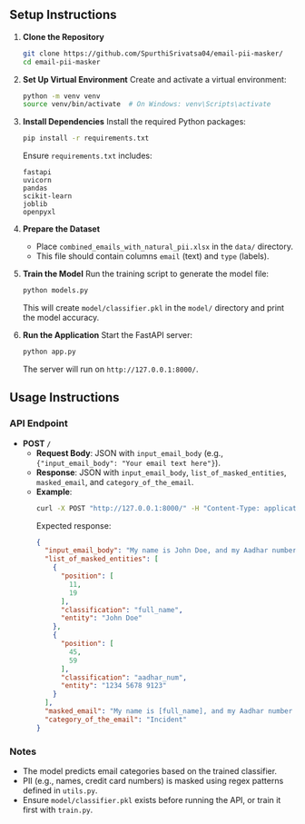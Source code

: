 ## Setup Instructions
1. **Clone the Repository**
   ```bash
   git clone https://github.com/SpurthiSrivatsa04/email-pii-masker/
   cd email-pii-masker
   ```

2. **Set Up Virtual Environment**
   Create and activate a virtual environment:
   ```bash
   python -m venv venv
   source venv/bin/activate  # On Windows: venv\Scripts\activate
   ```

3. **Install Dependencies**
   Install the required Python packages:
   ```bash
   pip install -r requirements.txt
   ```
   Ensure `requirements.txt` includes:
   ```
   fastapi
   uvicorn
   pandas
   scikit-learn
   joblib
   openpyxl
   ```

4. **Prepare the Dataset**
   - Place `combined_emails_with_natural_pii.xlsx` in the `data/` directory.
   - This file should contain columns `email` (text) and `type` (labels).

5. **Train the Model**
   Run the training script to generate the model file:
   ```bash
   python models.py
   ```
   This will create `model/classifier.pkl` in the `model/` directory and print the model accuracy.

6. **Run the Application**
   Start the FastAPI server:
   ```bash
   python app.py
   ```
   The server will run on `http://127.0.0.1:8000/`.

## Usage Instructions
### API Endpoint
- **POST `/`**
  - **Request Body**: JSON with `input_email_body` (e.g., `{"input_email_body": "Your email text here"}`).
  - **Response**: JSON with `input_email_body`, `list_of_masked_entities`, `masked_email`, and `category_of_the_email`.
  - **Example**:
    ```bash
    curl -X POST "http://127.0.0.1:8000/" -H "Content-Type: application/json" -d '{"input_email_body": "My name is John Doe, and my Aadhar number is 1234 5678 9123,"}'
    ```
    Expected response:
    ```json
    {
      "input_email_body": "My name is John Doe, and my Aadhar number is 1234 5678 9123",
      "list_of_masked_entities": [
        {
          "position": [
            11,
            19
          ],
          "classification": "full_name",
          "entity": "John Doe"
        },
        {
          "position": [
            45,
            59
          ],
          "classification": "aadhar_num",
          "entity": "1234 5678 9123"
        }
      ],
      "masked_email": "My name is [full_name], and my Aadhar number is [aadhar_num]",
      "category_of_the_email": "Incident"
    }
    ```

### Notes
- The model predicts email categories based on the trained classifier.
- PII (e.g., names, credit card numbers) is masked using regex patterns defined in `utils.py`.
- Ensure `model/classifier.pkl` exists before running the API, or train it first with `train.py`.
